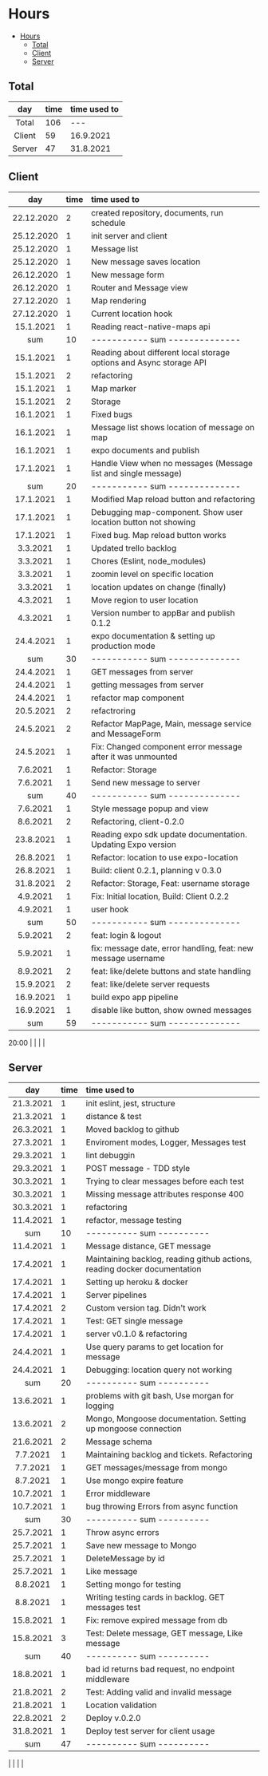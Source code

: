 # Hours
- [Hours](#hours)
	- [Total](#total)
	- [Client](#client)
	- [Server](#server)

## Total
|  day   | time | time used to |
| :----: | :--- | :----------- |
| Total  | 106  | ---          |
| Client | 59   | 16.9.2021    |
| Server | 47   | 31.8.2021    |

## Client
|    day     | time | time used to                                                        |
| :--------: | :--- | :------------------------------------------------------------------ |
| 22.12.2020 | 2    | created repository, documents, run schedule                         |
| 25.12.2020 | 1    | init server and client                                              |
| 25.12.2020 | 1    | Message list                                                        |
| 25.12.2020 | 1    | New message saves location                                          |
| 26.12.2020 | 1    | New message form                                                    |
| 26.12.2020 | 1    | Router and Message view                                             |
| 27.12.2020 | 1    | Map rendering                                                       |
| 27.12.2020 | 1    | Current location hook                                               |
| 15.1.2021  | 1    | Reading react-native-maps api                                       |
|    sum     | 10   | ----------- sum --------------                                      |
| 15.1.2021  | 1    | Reading about different local storage options and Async storage API |
| 15.1.2021  | 2    | refactoring                                                         |
| 15.1.2021  | 1    | Map marker                                                          |
| 15.1.2021  | 2    | Storage                                                             |
| 16.1.2021  | 1    | Fixed bugs                                                          |
| 16.1.2021  | 1    | Message list shows location of message on map                       |
| 16.1.2021  | 1    | expo documents and publish                                          |
| 17.1.2021  | 1    | Handle View when no messages (Message list and single message)      |
|    sum     | 20   | ----------- sum --------------                                      |
| 17.1.2021  | 1    | Modified Map reload button and refactoring                          |
| 17.1.2021  | 1    | Debugging map-component. Show user location button not showing      |
| 17.1.2021  | 1    | Fixed bug. Map reload button works                                  |
|  3.3.2021  | 1    | Updated trello backlog                                              |
|  3.3.2021  | 1    | Chores (Eslint, node_modules)                                       |
|  3.3.2021  | 1    | zoomin level on specific location                                   |
|  3.3.2021  | 1    | location updates on change (finally)                                |
|  4.3.2021  | 1    | Move region to user location                                        |
|  4.3.2021  | 1    | Version number to appBar and publish 0.1.2                          |
| 24.4.2021  | 1    | expo documentation & setting up production mode                     |
|    sum     | 30   | ----------- sum --------------                                      |
| 24.4.2021  | 1    | GET messages from server                                            |
| 24.4.2021  | 1    | getting messages from server                                        |
| 24.4.2021  | 1    | refactor map component                                              |
| 20.5.2021  | 2    | refactroring                                                        |
| 24.5.2021  | 2    | Refactor MapPage, Main, message service and MessageForm             |
| 24.5.2021  | 1    | Fix: Changed component error message after it was unmounted         |
|  7.6.2021  | 1    | Refactor: Storage                                                   |
|  7.6.2021  | 1    | Send new message to server                                          |
|    sum     | 40   | ----------- sum --------------                                      |
|  7.6.2021  | 1    | Style message popup and view                                        |
|  8.6.2021  | 2    | Refactoring, client-0.2.0                                           |
| 23.8.2021  | 1    | Reading expo sdk update documentation. Updating Expo version        |
| 26.8.2021  | 1    | Refactor: location to use expo-location                             |
| 26.8.2021  | 1    | Build: client 0.2.1, planning v 0.3.0                               |
| 31.8.2021  | 2    | Refactor: Storage, Feat: username storage                           |
|  4.9.2021  | 1    | Fix: Initial location, Build: Client 0.2.2                          |
|  4.9.2021  | 1    | user hook                                                           |
|    sum     | 50   | ----------- sum --------------                                      |
|  5.9.2021  | 2    | feat: login & logout                                                |
|  5.9.2021  | 1    | fix: message date, error handling, feat: new message username       |
|  8.9.2021  | 2    | feat: like/delete buttons and state handling                        |
| 15.9.2021  | 2    | feat: like/delete server requests                                   |
| 16.9.2021  | 1    | build expo app pipeline                                             |
| 16.9.2021  | 1    | disable like button, show owned messages                            |
|    sum     | 59   | ----------- sum --------------                                      |

20:00
| | | |
## Server
|    day    | time | time used to                                                              |
| :-------: | :--- | :------------------------------------------------------------------------ |
| 21.3.2021 | 1    | init eslint, jest, structure                                              |
| 21.3.2021 | 1    | distance & test                                                           |
| 26.3.2021 | 1    | Moved backlog to github                                                   |
| 27.3.2021 | 1    | Enviroment modes, Logger, Messages test                                   |
| 29.3.2021 | 1    | lint debuggin                                                             |
| 29.3.2021 | 1    | POST message - TDD style                                                  |
| 30.3.2021 | 1    | Trying to clear messages before each test                                 |
| 30.3.2021 | 1    | Missing message attributes response 400                                   |
| 30.3.2021 | 1    | refactoring                                                               |
| 11.4.2021 | 1    | refactor, message testing                                                 |
|    sum    | 10   | ---------- sum ----------                                                 |
| 11.4.2021 | 1    | Message distance, GET message                                             |
| 17.4.2021 | 1    | Maintaining backlog, reading github actions, reading docker documentation |
| 17.4.2021 | 1    | Setting up heroku & docker                                                |
| 17.4.2021 | 1    | Server pipelines                                                          |
| 17.4.2021 | 2    | Custom version tag. Didn't work                                           |
| 17.4.2021 | 1    | Test: GET single message                                                  |
| 17.4.2021 | 1    | server v0.1.0 & refactoring                                               |
| 24.4.2021 | 1    | Use query params to get location for message                              |
| 24.4.2021 | 1    | Debugging: location query not working                                     |
|    sum    | 20   | ---------- sum ----------                                                 |
| 13.6.2021 | 1    | problems with git bash, Use morgan for logging                            |
| 13.6.2021 | 2    | Mongo, Mongoose documentation. Setting up mongoose connection             |
| 21.6.2021 | 2    | Message schema                                                            |
| 7.7.2021  | 1    | Maintaining backlog and tickets. Refactoring                              |
| 7.7.2021  | 1    | GET messages/message from mongo                                           |
| 8.7.2021  | 1    | Use mongo expire feature                                                  |
| 10.7.2021 | 1    | Error middleware                                                          |
| 10.7.2021 | 1    | bug throwing Errors from async function                                   |
|    sum    | 30   | ---------- sum ----------                                                 |
| 25.7.2021 | 1    | Throw async errors                                                        |
| 25.7.2021 | 1    | Save new message to Mongo                                                 |
| 25.7.2021 | 1    | DeleteMessage by id                                                       |
| 25.7.2021 | 1    | Like message                                                              |
| 8.8.2021  | 1    | Setting mongo for testing                                                 |
| 8.8.2021  | 1    | Writing testing cards in backlog. GET messages test                       |
| 15.8.2021 | 1    | Fix: remove expired message from db                                       |
| 15.8.2021 | 3    | Test: Delete message, GET message, Like message                           |
|    sum    | 40   | ---------- sum ----------                                                 |
| 18.8.2021 | 1    | bad id returns bad request, no endpoint middleware                        |
| 21.8.2021 | 2    | Test: Adding valid and invalid message                                    |
| 21.8.2021 | 1    | Location validation                                                       |
| 22.8.2021 | 2    | Deploy v.0.2.0                                                            |
| 31.8.2021 | 1    | Deploy test server for client usage                                       |
|    sum    | 47   | ---------- sum ----------                                                 |

| | | |
